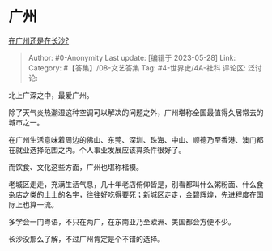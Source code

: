 # 广州
[在广州还是在长沙?](https://www.zhihu.com/question/603362268/answer/3047702516)

> Author: #0-Anonymity
> Last update: [编辑于 2023-05-28]
> Link:
> Category: #【答集】/08-文艺答集
> Tag: #4-世界史/4A-社科
> 评论区:
> 泛讨论:

北上广深之中，最爱广州。

除了天气炎热潮湿这种空调可以解决的问题之外，广州堪称全国最值得久居常去的城市之一。

在广州生活意味着周边的佛山、东莞、深圳、珠海、中山、顺德乃至香港、澳门都在就业选择范围之内。个人事业发展应该算条件很好了。

而饮食、文化这些方面，广州也堪称楷模。

老城区走走，充满生活气息，几十年老店俯仰皆是，别看都叫什么粥粉面、什么食杂店之类的土土的名字，往往好吃得要死；新城区走走，金碧辉煌，先进程度在国际上也算一流。

多学会一门粤语，不只在两广，在东南亚乃至欧洲、美国都会方便不少。

长沙没那么了解，不过广州肯定是个不错的选择。
